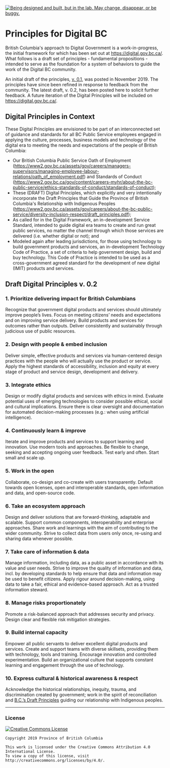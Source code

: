 <a id="devex-badge" rel="Exploration" href="https://github.com/BCDevExchange/assets/blob/master/README.md"><img alt="Being designed and built, but in the lab. May change, disappear, or be buggy." style="border-width:0" src="https://assets.bcdevexchange.org/images/badges/exploration.svg" title="Being designed and built, but in the lab. May change, disappear, or be buggy." /></a>

# Principles for Digital BC

British Columbia's approach to Digital Government is a work-in-progress, the initial framework for which has been set out at https://digital.gov.bc.ca/. What follows is a draft set of principles - fundamental propositions - intended to serve as the foundation for a system of behaviors to guide the work of the Digital BC community.

An initial draft of the principles, [v. 0.1](https://github.com/bcgov/digital-principles/blob/master/BC_Draft_Digital_Principles_v.0.1.pdf), was posted in November 2019. The principles have since been refined in response to feedback from the community. The latest draft, v. 0.2, has been posted here to solicit further feedback. A future iteration of the Digital Principles will be included on https://digital.gov.bc.ca/. 

## Digital Principles in Context

These Digital Principles are envisioned to be part of an interconnected set of guidance and standards for all BC Public Service employees engaged in applying the culture, processes, business models and technology of the digital era to meeting the needs and expectations of the people of British Columbia: 

* Our British Columbia Public Service Oath of Employment (https://www2.gov.bc.ca/assets/gov/careers/managers-supervisors/managing-employee-labour-relations/oath_of_employment.pdf) and Standards of Conduct (https://www2.gov.bc.ca/gov/content/careers-myhr/about-the-bc-public-service/ethics-standards-of-conduct/standards-of-conduct);
* These (DRAFT) Digital Principles, which explicitly and very intentionally incorporate the Draft Principles that Guide the Province of British Columbia's Relationship with Indigenous Peoples (https://www2.gov.bc.ca/assets/gov/careers/about-the-bc-public-service/diversity-inclusion-respect/draft_principles.pdf); 
* As called for in the Digital Framework, an in-development Service Standard, intended to guide digital era teams to create and run great public services, no matter the channel through which those services are delivered (i.e. whether digital or not); and
* Modeled again after leading jurisdictions, for those using technology to build government products and services, an in-development Technology Code of Practice, a set of criteria to help government design, build and buy technology. This Code of Practice is intended to be used as a cross-government agreed standard for the development of new digital (IMIT) products and services.

## Draft Digital Principles v. 0.2

### 1.       Prioritize delivering impact for British Columbians
Recognize that government digital products and services should ultimately improve people’s lives. Focus on meeting citizens’ needs and expectations and on improving service delivery. Build products and services for outcomes rather than outputs. Deliver consistently and sustainably through judicious use of public resources.

### 2.       Design with people & embed inclusion
Deliver simple, effective products and services via human-centered design practices with the people who will actually use the product or service. Apply the highest standards of accessibility, inclusion and equity at every stage of product and service design, development and delivery.

### 3.       Integrate ethics
Design or modify digital products and services with ethics in mind. Evaluate potential uses of emerging technologies to consider possible ethical, social and cultural implications. Ensure there is clear oversight and documentation for automated decision-making processes (e.g.: when using artificial intelligence).

### 4.       Continuously learn & improve
Iterate and improve products and services to support learning and innovation. Use modern tools and approaches. Be flexible to change, seeking and accepting ongoing user feedback. Test early and often. Start small and scale up.

### 5.       Work in the open
Collaborate, co-design and co-create with users transparently. Default towards open licenses, open and interoperable standards, open information and data, and open-source code.

### 6.       Take an ecosystem approach
Design and deliver solutions that are forward-thinking, adaptable and scalable. Support common components, interoperability and enterprise approaches. Share work and learnings with the aim of contributing to the wider community. Strive to collect data from users only once, re-using and sharing data whenever possible. 

### 7.       Take care of information & data
Manage information, including data, as a public asset in accordance with its value and user needs. Strive to improve the quality of information and data, incl. by developing standards to help ensure that data and information may be used to benefit citizens. Apply rigour around decision-making, using data to take a fair, ethical and evidence-based approach. Act as a trusted information steward.

### 8.       Manage risks proportionately
Promote a risk-balanced approach that addresses security and privacy. Design clear and flexible risk mitigation strategies.

### 9.       Build internal capacity
Empower all public servants to deliver excellent digital products and services. Create and support teams with diverse skillsets, providing them with technology, tools and training. Encourage innovation and controlled experimentation. Build an organizational culture that supports constant learning and engagement through the use of technology.

### 10.      Express cultural & historical awareness & respect
Acknowledge the historical relationships, inequity, trauma, and discrimination created by government; work in the spirit of reconciliation and [B.C.’s Draft Principles](https://www2.gov.bc.ca/assets/gov/careers/about-the-bc-public-service/diversity-inclusion-respect/draft_principles.pdf) guiding our relationship with Indigenous peoples. 

---
### License

[![Creative Commons License](https://i.creativecommons.org/l/by/4.0/88x31.png)](http://creativecommons.org/licenses/by/4.0/)

```
Copyright 2019 Province of British Columbia

This work is licensed under the Creative Commons Attribution 4.0 International License.
To view a copy of this license, visit http://creativecommons.org/licenses/by/4.0/.
```

